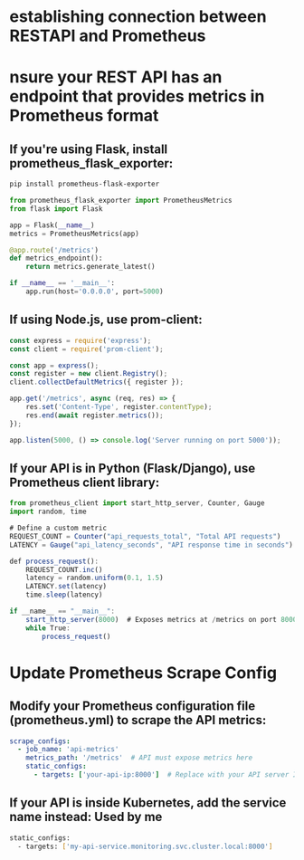 # establishing connection between RESTAPI and Prometheus 
# nsure your REST API has an endpoint that provides metrics in Prometheus format


## If you're using Flask, install prometheus_flask_exporter:
```sh
pip install prometheus-flask-exporter
```
``` py
from prometheus_flask_exporter import PrometheusMetrics
from flask import Flask

app = Flask(__name__)
metrics = PrometheusMetrics(app)

@app.route('/metrics')
def metrics_endpoint():
    return metrics.generate_latest()

if __name__ == '__main__':
    app.run(host='0.0.0.0', port=5000)

```
## If using Node.js, use prom-client:
``` js
const express = require('express');
const client = require('prom-client');

const app = express();
const register = new client.Registry();
client.collectDefaultMetrics({ register });

app.get('/metrics', async (req, res) => {
    res.set('Content-Type', register.contentType);
    res.end(await register.metrics());
});

app.listen(5000, () => console.log('Server running on port 5000'));

```
## If your API is in Python (Flask/Django), use Prometheus client library:
```js
from prometheus_client import start_http_server, Counter, Gauge
import random, time

# Define a custom metric
REQUEST_COUNT = Counter("api_requests_total", "Total API requests")
LATENCY = Gauge("api_latency_seconds", "API response time in seconds")

def process_request():
    REQUEST_COUNT.inc()
    latency = random.uniform(0.1, 1.5)
    LATENCY.set(latency)
    time.sleep(latency)

if __name__ == "__main__":
    start_http_server(8000)  # Exposes metrics at /metrics on port 8000
    while True:
        process_request()

```
# Update Prometheus Scrape Config
## Modify your Prometheus configuration file (prometheus.yml) to scrape the API metrics:
``` yml
scrape_configs:
  - job_name: 'api-metrics'
    metrics_path: '/metrics'  # API must expose metrics here
    static_configs:
      - targets: ['your-api-ip:8000']  # Replace with your API server IP & port
```

## If your API is inside Kubernetes, add the service name instead: Used by me 
``` sh
static_configs:
  - targets: ['my-api-service.monitoring.svc.cluster.local:8000']

```

